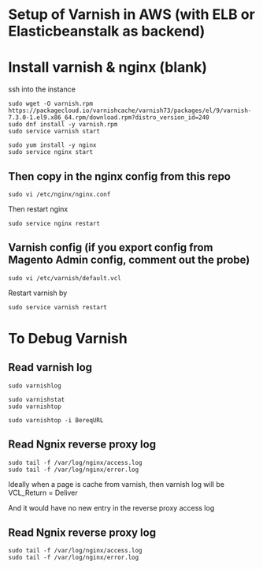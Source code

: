 # Setup of Varnish in AWS (with ELB or Elasticbeanstalk as backend)


# Install varnish & nginx (blank)
ssh into the instance

```
sudo wget -O varnish.rpm https://packagecloud.io/varnishcache/varnish73/packages/el/9/varnish-7.3.0-1.el9.x86_64.rpm/download.rpm?distro_version_id=240
sudo dnf install -y varnish.rpm
sudo service varnish start

sudo yum install -y nginx
sudo service nginx start
```

## Then copy in the nginx config from this repo
```
sudo vi /etc/nginx/nginx.conf
```
Then restart nginx
```
sudo service nginx restart
```

## Varnish config (if you export config from Magento Admin config, comment out the probe)
```
sudo vi /etc/varnish/default.vcl
```

Restart varnish by
```
sudo service varnish restart
```

# To Debug Varnish

## Read varnish log
```
sudo varnishlog

sudo varnishstat
sudo varnishtop

sudo varnishtop -i BereqURL
```

## Read Ngnix reverse proxy log
```
sudo tail -f /var/log/nginx/access.log
sudo tail -f /var/log/nginx/error.log
```

Ideally when a page is cache from varnish, then varnish log will be 
VCL_Return = Deliver

And it would have no new entry in the reverse proxy access log


## Read Ngnix reverse proxy log
```
sudo tail -f /var/log/nginx/access.log
sudo tail -f /var/log/nginx/error.log
```
